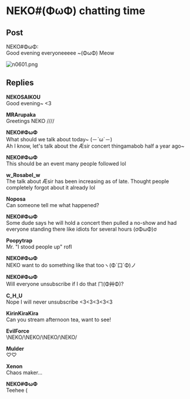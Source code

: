 # NEKO#(ΦωΦ) chatting time
## Post
NEKO#ΦωΦ:<br>
Good evening everyoneeeee ~(ΦωΦ) Meow




![n0601.png](im_posts/NEKO#ΦωΦ/attachments/n0601.png)
## Replies
**NEKOSAIKOU**<br>
Good evening~ <3

**MRArupaka**<br>
Greetings NEKO ////

**NEKO#ΦωΦ**<br>
What should we talk about today~ (－ˋωˊ－)<br>
Ah I know, let's talk about the Æsir concert thingamabob half a year ago~

**NEKO#ΦωΦ**<br>
This should be an event many people followed lol

**w_Rosabel_w**<br>
The talk about Æsir has been increasing as of late. Thought people completely forgot about it already lol

**Noposa**<br>
Can someone tell me what happened?

**NEKO#ΦωΦ**<br>
Some dude says he will hold a concert then pulled a no-show and had everyone standing there like idiots for several hours (σΦωΦ)σ

**Poopytrap**<br>
Mr. "I stood people up" rofl

**NEKO#ΦωΦ**<br>
NEKO want to do something like that tooヽ(Φˋ口ˊΦ)ノ

**NEKO#ΦωΦ**<br>
Will everyone unsubscribe if I do that ㄇ(Φ艸Φ)?

**C_H_U**<br>
Nope I will never unsubscribe <3<3<3<3<3

**KirinKiraKira**<br>
Can you stream afternoon tea, want to see!

**EvilForce**<br>
\\NEKO/\\NEKO/\\NEKO/\\NEKO/

**Mulder**<br>
♡♡

**Xenon**<br>
Chaos maker...

**NEKO#ΦωΦ**<br>
Teehee (

